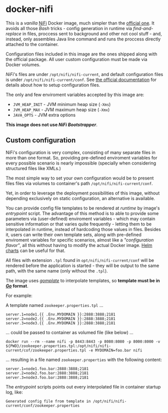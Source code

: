 # docker-nifi

This is a *vanilla* [NiFi](https://nifi.apache.org/) Docker image, much simpler than the [official one](https://hub.docker.com/r/apache/nifi/). It avoids all those *Bash* tricks - config generation in runtime via *find-and-replace* in files, proccess sent to background and other not cool stuff - and, instead, only assembles Java line command and runs the proccess directly attached to the container.

Configuration files included in this image are the ones shipped along with the official package. All user custom configuration must be made via Docker volumes.

*NiFi*'s files are under `/opt/nifi/nifi-current`, and default configuration files is under `/opt/nifi/nifi-current/conf`. See [the official documentation](https://nifi.apache.org/docs/nifi-docs/html/administration-guide.html) for details about how to setup configuration files.

The only and few enviroment variables accepted by this image are:

- `JVM_HEAP_INIT` - JVM minimum heap size (`-Xms`)
- `JVM_HEAP_MAX`  - JVM maximum heap size (`-Xmx`)
- `JAVA_OPTS` - JVM extra options

**This image does not use _NiFi Bootstrapper_**.

## Custom configuration

NiFi's configuration is very complex, consisting of many separate files in more than one format. So, providing pre-defined enviroment variables for every possible scenario is nearly impossible (specially when considering structured files like XMLs.)

The most simple way to set your own configuration would be to present files files via volumes to container's path `/opt/nifi/nifi-current/conf`.

Yet, in order to leverage the deployment possibilities of this image, without depending exclusively on static configuration, an alternative is available.

You can provide config file templates to be rendered at *runtime* by image's *entrypoint* script. The advantage of this method is to able to provide some parameters via (user-defined) enviroment variables - which may contain sensitive information or that varies quite frequently - letting them to be interpolated in runtime, instead of hardcoding those values in files. Besides it, users can write their own template sets, along with pre-defined enviroment variables for specific scenarios, almost like a _"configuration flavor"_, all this without having to modify the actual Docker image. [Helm charts](https://helm.sh/docs/topics/charts/) can be useful for that.

All files with extension `.tpl` found in `opt/nifi/nifi-current/conf` will be rendered before the application is started - they will be output to the same path, with the same name (only without the `.tpl`).

The image uses [*gomplate*](https://docs.gomplate.ca/) to interpolate templates, so **template must be in [*Go*](https://golang.org/pkg/text/template/) format**.

For example:

A template named `zookeeper.properties.tpl` ...
```
server.1=node1.{{ .Env.MYDOMAIN }}:2888:3888;2181
server.2=node2.{{ .Env.MYDOMAIN }}:2888:3888;2181
server.3=node3.{{ .Env.MYDOMAIN }}:2888:3888;2181
```

... could be passed to container as volumed file (like below) ...
```
docker run --rm --name nifi -p 8443:8443 -p 8080:8080 -p 8000:8000 -v ${PWD}/zookeeper.properties.tpl:/opt/nifi/nifi-current/cof/zookeeper.properties.tpl -e MYDOMAIN=foo.bar nifi
```

... resulting in a file named `zookeeper.properties` with the following content:
```
server.1=node1.foo.bar:2888:3888;2181
server.2=node2.foo.bar:2888:3888;2181
server.3=node3.foo.bar:2888:3888;2181
```

The *entrypoint* scripts points out every interpolated file in container startup log, like:
```
Generated config file from template in /opt/nifi/nifi-current/conf/zookeeper.properties
```
